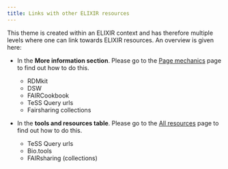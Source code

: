 ```yaml
---
title: Links with other ELIXIR resources
---
```


This theme is created within an ELIXIR context and has therefore multiple levels where one can link towards ELIXIR resources. An overview is given here:

- In the **More information section**. Please go to the [Page mechanics](page_mechanics) page to find out how to do this. 
    - RDMkit
    - DSW
    - FAIRCookbook
    - TeSS Query urls
    - Fairsharing collections

- In the **tools and resources table**. Please go to the [All resources](resource_table) page to find out how to do this. 
    - TeSS Query urls
    - Bio.tools
    - FAIRsharing (collections)


